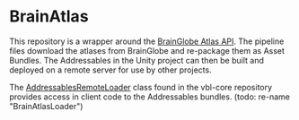 # BrainAtlas

This repository is a wrapper around the [BrainGlobe Atlas API](https://github.com/brainglobe/bg-atlasapi). The pipeline files download the atlases from BrainGlobe and re-package them as Asset Bundles. The Addressables in the Unity project can then be built and deployed on a remote server for use by other projects.

The [AddressablesRemoteLoader](https://github.com/dbirman/vbl-core/blob/main/Scripts/Addressables/AddressablesRemoteLoader.cs) class found in the vbl-core repository provides access in client code to the Addressables bundles. (todo: re-name "BrainAtlasLoader")
